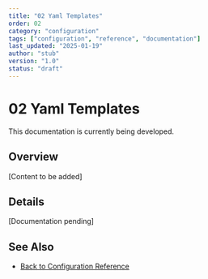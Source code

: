 ```yaml
---
title: "02 Yaml Templates"
order: 02
category: "configuration"
tags: ["configuration", "reference", "documentation"]
last_updated: "2025-01-19"
author: "stub"
version: "1.0"
status: "draft"
---
```


# 02 Yaml Templates

This documentation is currently being developed.

## Overview

[Content to be added]

## Details

[Documentation pending]

## See Also

- [Back to Configuration Reference](./README.md)
